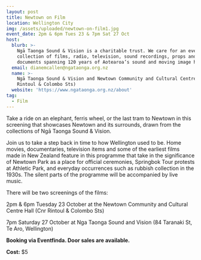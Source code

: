 ```yaml
---
layout: post
title: Newtown on Film
location: Wellington City
img: /assets/uploaded/newtown-on-film1.jpg
event_date: 2pm & 6pm Tues 23 & 7pm Sat 27 Oct
host:
  blurb: >-
    Ngā Taonga Sound & Vision is a charitable trust. We care for an ever-growing
    collection of films, radio, television, sound recordings, props and
    documents spanning 120 years of Aotearoa’s sound and moving image history.
  email: dianemcallen@ngataonga.org.nz
  name: >-
    Ngā Taonga Sound & Vision and Newtown Community and Cultural Centre (Corner
    Rintoul & Colombo Sts)
  website: 'https://www.ngataonga.org.nz/about'
tag:
  - Film
---
```

Take a ride on an elephant, ferris wheel, or the last tram to Newtown in this screening that showcases Newtown and its surrounds, drawn from the collections of Ngā Taonga Sound & Vision. 

Join us to take a step back in time to how Wellington used to be. Home movies, documentaries, television items and some of the earliest films made in New Zealand feature in this programme that take in the significance of Newtown Park as a place for official ceremonies, Springbok Tour protests at Athletic Park, and everyday occurrences such as rubbish collection in the 1930s. The silent parts of the programme will be accompanied by live music. 

There will be two screenings of the films:

2pm & 6pm Tuesday 23 October at the Newtown Community and Cultural Centre Hall (Cnr Rintoul & Colombo Sts) 

7pm Saturday 27 October at Nga Taonga Sound and Vision (84 Taranaki St, Te Aro, Wellington)

**Booking via Eventfinda. Door sales are available.**

**Cost:** $5
